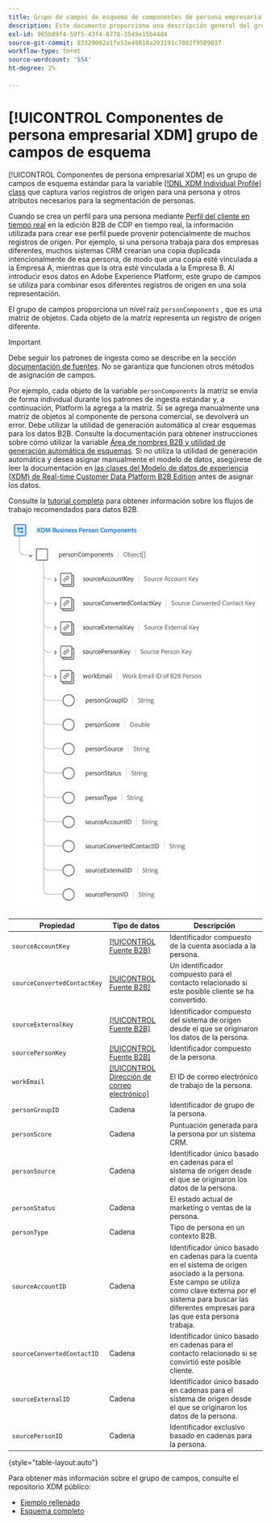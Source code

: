 ```yaml
---
title: Grupo de campos de esquema de componentes de persona empresarial XDM
description: Este documento proporciona una descripción general del grupo de campos de esquema de componentes de persona empresarial XDM.
exl-id: 965b89f4-59f5-43f4-8778-3549e15b44d4
source-git-commit: 83329002a1fe51e49818a203191c7082f9589037
workflow-type: tm+mt
source-wordcount: '554'
ht-degree: 2%

---
```


# [!UICONTROL Componentes de persona empresarial XDM] grupo de campos de esquema

[!UICONTROL Componentes de persona empresarial XDM] es un grupo de campos de esquema estándar para la variable [[!DNL XDM Individual Profile] class](../../classes/individual-profile.md) que captura varios registros de origen para una persona y otros atributos necesarios para la segmentación de personas.

Cuando se crea un perfil para una persona mediante [Perfil del cliente en tiempo real](../../../profile/home.md) en la edición B2B de CDP en tiempo real, la información utilizada para crear ese perfil puede provenir potencialmente de muchos registros de origen. Por ejemplo, si una persona trabaja para dos empresas diferentes, muchos sistemas CRM crearían una copia duplicada intencionalmente de esa persona, de modo que una copia esté vinculada a la Empresa A, mientras que la otra esté vinculada a la Empresa B. Al introducir esos datos en Adobe Experience Platform, este grupo de campos se utiliza para combinar esos diferentes registros de origen en una sola representación.

El grupo de campos proporciona un nivel raíz `personComponents` , que es una matriz de objetos. Cada objeto de la matriz representa un registro de origen diferente.

>[!IMPORTANT]
>
>Debe seguir los patrones de ingesta como se describe en la sección [documentación de fuentes](../../../rtcdp/sources/b2b.md). No se garantiza que funcionen otros métodos de asignación de campos.
>
>Por ejemplo, cada objeto de la variable `personComponents` la matriz se envía de forma individual durante los patrones de ingesta estándar y, a continuación, Platform la agrega a la matriz. Si se agrega manualmente una matriz de objetos al componente de persona comercial, se devolverá un error.
>Debe utilizar la utilidad de generación automática al crear esquemas para los datos B2B. Consulte la documentación para obtener instrucciones sobre cómo utilizar la variable [Área de nombres B2B y utilidad de generación automática de esquemas](../../../sources/connectors/adobe-applications/marketo/marketo-namespaces.md). Si no utiliza la utilidad de generación automática y desea asignar manualmente el modelo de datos, asegúrese de leer la documentación en [las clases del Modelo de datos de experiencia (XDM) de Real-time Customer Data Platform B2B Edition](../../../rtcdp/schemas/b2b.md) antes de asignar los datos.
>
>Consulte la [tutorial completo](../../../rtcdp/b2b-tutorial.md) para obtener información sobre los flujos de trabajo recomendados para datos B2B.

![](../../images/field-groups/business-person-components.png)

| Propiedad | Tipo de datos | Descripción |
| --- | --- | --- |
| `sourceAccountKey` | [[!UICONTROL Fuente B2B]](../../data-types/b2b-source.md) | Identificador compuesto de la cuenta asociada a la persona. |
| `sourceConvertedContactKey` | [[!UICONTROL Fuente B2B]](../../data-types/b2b-source.md) | Un identificador compuesto para el contacto relacionado si este posible cliente se ha convertido. |
| `sourceExternalKey` | [[!UICONTROL Fuente B2B]](../../data-types/b2b-source.md) | Identificador compuesto del sistema de origen desde el que se originaron los datos de la persona. |
| `sourcePersonKey` | [[!UICONTROL Fuente B2B]](../../data-types/b2b-source.md) | Identificador compuesto de la persona. |
| `workEmail` | [[!UICONTROL Dirección de correo electrónico]](../../data-types/b2b-source.md) | El ID de correo electrónico de trabajo de la persona. |
| `personGroupID` | Cadena | Identificador de grupo de la persona. |
| `personScore` | Cadena | Puntuación generada para la persona por un sistema CRM. |
| `personSource` | Cadena | Identificador único basado en cadenas para el sistema de origen desde el que se originaron los datos de la persona. |
| `personStatus` | Cadena | El estado actual de marketing o ventas de la persona. |
| `personType` | Cadena | Tipo de persona en un contexto B2B. |
| `sourceAccountID` | Cadena | Identificador único basado en cadenas para la cuenta en el sistema de origen asociado a la persona. Este campo se utiliza como clave externa por el sistema para buscar las diferentes empresas para las que esta persona trabaja. |
| `sourceConvertedContactID` | Cadena | Identificador único basado en cadenas para el contacto relacionado si se convirtió este posible cliente. |
| `sourceExternalID` | Cadena | Identificador único basado en cadenas para el sistema de origen desde el que se originaron los datos de la persona. |
| `sourcePersonID` | Cadena | Identificador exclusivo basado en cadenas para la persona. |

{style=&quot;table-layout:auto&quot;}

Para obtener más información sobre el grupo de campos, consulte el repositorio XDM público:

* [Ejemplo rellenado](https://github.com/adobe/xdm/blob/master/components/fieldgroups/profile/b2b-person-components.example.1.json)
* [Esquema completo](https://github.com/adobe/xdm/blob/master/components/fieldgroups/profile/b2b-person-components.schema.json)
